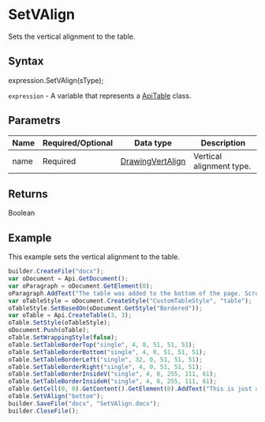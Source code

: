 # SetVAlign

Sets the vertical alignment to the table.

## Syntax

expression.SetVAlign(sType);

`expression` - A variable that represents a [ApiTable](../ApiTable.md) class.

## Parametrs

| **Name** | **Required/Optional** | **Data type** | **Description** |
| ------------- | ------------- | ------------- | ------------- |
| name | Required | [DrawingVertAlign](../../../Enumerations/DrawingVertAlign.md) | Vertical alignment type. |

## Returns

Boolean

## Example

This example sets the vertical alignment to the table.

```javascript
builder.CreateFile("docx");
var oDocument = Api.GetDocument();
var oParagraph = oDocument.GetElement(0);
oParagraph.AddText("The table was added to the bottom of the page. Scroll down to see it."); 
var oTableStyle = oDocument.CreateStyle("CustomTableStyle", "table");
oTableStyle.SetBasedOn(oDocument.GetStyle("Bordered"));
var oTable = Api.CreateTable(3, 3);
oTable.SetStyle(oTableStyle);
oDocument.Push(oTable);
oTable.SetWrappingStyle(false);
oTable.SetTableBorderTop("single", 4, 0, 51, 51, 51);
oTable.SetTableBorderBottom("single", 4, 0, 51, 51, 51);
oTable.SetTableBorderLeft("single", 32, 0, 51, 51, 51);
oTable.SetTableBorderRight("single", 4, 0, 51, 51, 51);
oTable.SetTableBorderInsideV("single", 4, 0, 255, 111, 61);
oTable.SetTableBorderInsideH("single", 4, 0, 255, 111, 61);
oTable.GetCell(0, 0).GetContent().GetElement(0).AddText("This is just a sample text.");
oTable.SetVAlign("bottom");
builder.SaveFile("docx", "SetVAlign.docx");
builder.CloseFile();
```